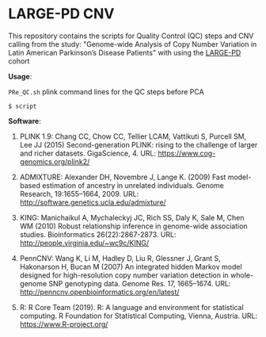 # LARGE-PD CNV

This repository contains the scripts for Quality Control (QC) steps and CNV calling from the study: "Genome-wide Analysis of Copy Number Variation in Latin American Parkinson’s Disease Patients" with using the [LARGE-PD](https://large-pd.org/) cohort

**Usage**:

`PRe_QC.sh` plink command lines for the QC steps before PCA  

    $ script
    
**Software**:

1. PLINK 1.9: Chang CC, Chow CC, Tellier LCAM, Vattikuti S, Purcell SM, Lee JJ (2015) Second-generation PLINK: rising to the challenge of larger and richer datasets. GigaScience, 4. URL: https://www.cog-genomics.org/plink2/

2. ADMIXTURE: Alexander DH, Novembre J, Lange K. (2009) Fast model-based estimation of ancestry in unrelated individuals. Genome Research, 19:1655–1664, 2009. URL: http://software.genetics.ucla.edu/admixture/

3. KING: Manichaikul A, Mychaleckyj JC, Rich SS, Daly K, Sale M, Chen WM (2010) Robust relationship inference in genome-wide association studies. Bioinformatics 26(22):2867-2873. URL: http://people.virginia.edu/~wc9c/KING/

4. PennCNV: Wang K, Li M, Hadley D, Liu R, Glessner J, Grant S, Hakonarson H, Bucan M (2007) An integrated hidden Markov model designed for high-resolution copy number variation detection in whole-genome SNP genotyping data. Genome Res. 17, 1665–1674. URL: http://penncnv.openbioinformatics.org/en/latest/

5. R: R Core Team (2019). R: A language and environment for statistical computing. R Foundation for Statistical Computing, Vienna, Austria. URL: https://www.R-project.org/

